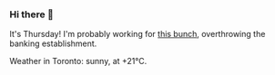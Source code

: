 ### Hi there :wave:

It's Thursday! I'm probably working for [this bunch](https://github.com/kohofinancial), overthrowing the banking establishment.

Weather in Toronto: sunny, at +21°C.
